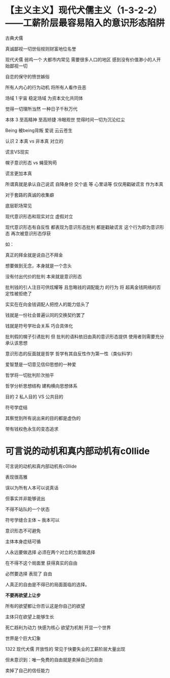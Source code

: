 # 【主义主义】现代犬儒主义（1-3-2-2）——工薪阶层最容易陷入的意识形态陷阱

 



古典犬儒

真诚鄙视一切世俗规则财富地位名誉



现代犬儒  弱鸡一个 大都市内常见 需要很多人口的地区  感到没有价值渺小的人开始鄙视一切



自恋的保守的愤世嫉俗

所有人内心的行为动机 将所有人看作丑恶



场域 1  宇宙 稳定场域 为资本文化共同体

觉得一切理所当然 一种日子千秋万代



本体 3 至高精神  至高矫捷 冷眼观世  觉得时间一切为沉沦红尘

Being 被being背叛  爱说  云云苍生 



认识 2 本真 vs 非本真    对立的

谎言VS现实

幌子意识形态 vs  蝇营狗苟

谎言更加本真

所谓真就是承认自己说谎 自降身份 交个底 等 心里话等 仅仅用戳破谎言 作为本真 

对于套路的真诚的收集癖

底层职场常见



现代意识形态和现实对立 虚假对立



现代意识形态有自反性  都表现为意识形态批判 都是戳破谎言  这个行为即为意识形态  再次被意识形态俘获



如：

真正的拜金就是说自己不拜金

想要做到无念，本身就是一个念头



没有付出代价的批判 本来就是意识形态



批判钱的引人注目可供炫耀等 且忽略钱的调配能力 的行为 将 超离金钱网络的否定性被拒绝了

实实在在向金钱调配人把控人的能力低头了



钱就是一份社会普遍认同的交换契约罢了

钱就是符号学社会关系 巧合具体化



批判假的幌子引诱批判 但 批判的语料依旧由真的意识形态提供 使用者则需要充分承认该思想



意识形态的反面就是哲学 哲学有其自反性作为第一性（类似科学）

爱智慧是一切意见信仰思想的一种爱



哲学将一切批判阶次拍平



哲学分析思想结构 建构横向思想体系



目的 2  私人目的 VS 公共目的

符号学症结

其察觉到所有说出来的目的都是虚伪的 

带有钱权色永生的变态追求



可言说的动机和真内部动机有c0llide
=======
可言说的动机和真内部动机有c0llide

表现很高雅



误以为所有人本可以说真话

但事实并非能够说出

不得不站队的一个状态



符号学缝合主体 ~ 我本可以



意识形态不可避免

主体本身症结可循



人永远要做选择  必须在两个对立的方面做选择

在不得不这个局面里 获得真实的自由

必然要选择 表现了 自由

人真正的自由是不得已的局面面临的选择。



**不要再欲望上让步**

所有的欲望都让你否认这是你自己的欲望

主体只在欲望上能够生长 

死亡趋利为动力 快感为核心 欲望为机制 开显一个世界

世界是个巨大幻象





1322 现代犬儒 开放性的  常见于快要失业的工薪阶层大量出现

但未意识到：唯一免费的自由就是卖掉自己的自由

卖掉了自己的信任能力